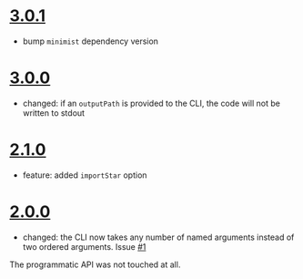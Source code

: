 # [3.0.1](https://github.com/TehShrike/glob-module-file/releases/tag/v3.0.1)

- bump `minimist` dependency version

# [3.0.0](https://github.com/TehShrike/glob-module-file/releases/tag/v3.0.0)

- changed: if an `outputPath` is provided to the CLI, the code will not be written to stdout

# [2.1.0](https://github.com/TehShrike/glob-module-file/releases/tag/v2.1.0)

- feature: added `importStar` option

# [2.0.0](https://github.com/TehShrike/glob-module-file/releases/tag/v2.0.0)

- changed: the CLI now takes any number of named arguments instead of two ordered arguments.  Issue [#1](https://github.com/TehShrike/glob-module-file/issues/1)

The programmatic API was not touched at all.
